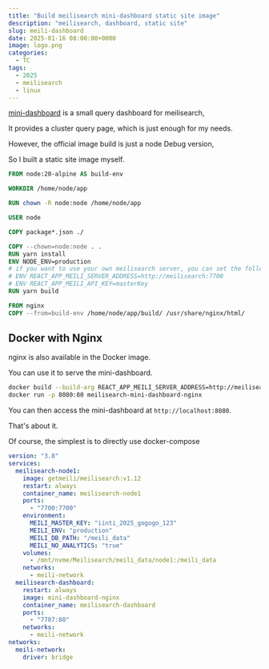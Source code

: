 ```yaml
---
title: "Build meilisearch mini-dashboard static site image"
description: "meilisearch, dashboard, static site"
slug: meili-dashboard
date: 2025-01-16 08:00:00+0000
image: logo.png
categories:
  - TC
tags:
  - 2025
  - meilisearch
  - linux
---
```


[mini-dashboard](https://github.com/meilisearch/mini-dashboard) is a small query dashboard for meilisearch,

It provides a cluster query page, which is just enough for my needs.

However, the official image build is just a node Debug version,

So I built a static site image myself.

```dockerfile
FROM node:20-alpine AS build-env

WORKDIR /home/node/app

RUN chown -R node:node /home/node/app

USER node

COPY package*.json ./

COPY --chown=node:node . .
RUN yarn install
ENV NODE_ENV=production
# if you want to use your own meilisearch server, you can set the following env
# ENV REACT_APP_MEILI_SERVER_ADDRESS=http://meilisearch:7700
# ENV REACT_APP_MEILI_API_KEY=masterKey
RUN yarn build

FROM nginx
COPY --from=build-env /home/node/app/build/ /usr/share/nginx/html/
```

## Docker with Nginx

nginx is also available in the Docker image.

You can use it to serve the mini-dashboard.

```bash
docker build --build-arg REACT_APP_MEILI_SERVER_ADDRESS=http://meilisearch:7700 -t meilisearch-mini-dashboard-nginx . -f Dockerfile.nginx
docker run -p 8080:80 meilisearch-mini-dashboard-nginx
```

You can then access the mini-dashboard at `http://localhost:8080`.

That's about it.

Of course, the simplest is to directly use docker-compose

```yaml
version: "3.8"
services:
  meilisearch-node1:
    image: getmeili/meilisearch:v1.12
    restart: always
    container_name: meilisearch-node1
    ports:
      - "7700:7700"
    environment:
      MEILI_MASTER_KEY: "iinti_2025_gogogo_123"
      MEILI_ENV: "production"
      MEILI_DB_PATH: "/meili_data"
      MEILI_NO_ANALYTICS: "true"
    volumes:
      - /mnt/nvme/Meilisearch/meili_data/node1:/meili_data
    networks:
      - meili-network
  meilisearch-dashboard:
    restart: always
    image: mini-dashboard-nginx
    container_name: meilisearch-dashboard
    ports:
      - "7707:80"
    networks:
      - meili-network
networks:
  meili-network:
    driver: bridge
```
